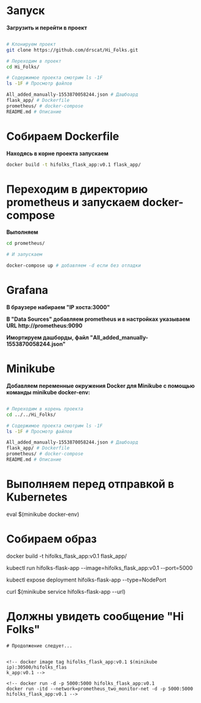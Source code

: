 # Запуск

**Загрузить и перейти в проект**

```sh

# Клонируем проект
git clone https://github.com/drscat/Hi_Folks.git

# Переходим в проект
cd Hi_Folks/

# Содержимое проекта смотрим ls -1F
ls -1F # Просмотр файлов

All_added_manually-1553870058244.json # Дашбоард
flask_app/ # Dockerfile
prometheus/ # docker-compose
README.md # Описание
```

# Собираем Dockerfile

**Находясь в корне проекта запускаем**

```sh
docker build -t hifolks_flask_app:v0.1 flask_app/
```

# Переходим в директорию prometheus и запускаем docker-compose

**Выполняем**
```sh
cd prometheus/

# И запускаем

docker-compose up # добавляем -d если без отладки

```

# Grafana

**В браузере набираем "IP хоста:3000"**

**В "Data Sources" добавляем prometheus и в настройках указываем URL http://prometheus:9090**

**Имортируем дашборды, файл "All_added_manually-1553870058244.json"**


<!-- docker run -d -p 5000:5000 hifolks_flask_app:v0.1
docker run -itd --network=prometheus_two_monitor-net -d -p 5000:5000 hifolks_flask_app:v0.1 -->

# Minikube

**Добавляем переменные окружения Docker для Minikube с помощью команды minikube docker-env:**

```sh

# Переходим в корень проекта
cd ../../Hi_Folks/

# Содержимое проекта смотрим ls -1F
ls -1F # Просмотр файлов

All_added_manually-1553870058244.json # Дашбоард
flask_app/ # Dockerfile
prometheus/ # docker-compose
README.md # Описание
```

# Выполняем перед отправкой в Kubernetes
eval $(minikube docker-env)

# Собираем образ
docker build -t hifolks_flask_app:v0.1 flask_app/

kubectl run hifolks-flask-app --image=hifolks_flask_app:v0.1 --port=5000

kubectl expose deployment hifolks-flask-app --type=NodePort

curl $(minikube service hifolks-flask-app --url)

# Должны увидеть сообщение "Hi Folks"

```
# Продолжение следует...


<!-- docker image tag hifolks_flask_app:v0.1 $(minikube ip):30500/hifolks_flas
k_app:v0.1 -->

<!-- docker run -d -p 5000:5000 hifolks_flask_app:v0.1
docker run -itd --network=prometheus_two_monitor-net -d -p 5000:5000 hifolks_flask_app:v0.1 -->
